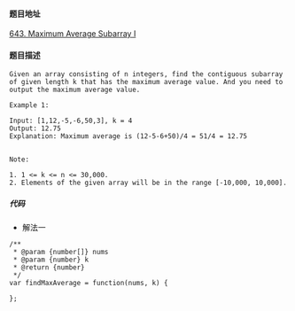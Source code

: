 #### 题目地址

[643. Maximum Average Subarray I](https://leetcode.com/problems/maximum-average-subarray-i/)

#### 题目描述

```
Given an array consisting of n integers, find the contiguous subarray of given length k that has the maximum average value. And you need to output the maximum average value.

Example 1:

Input: [1,12,-5,-6,50,3], k = 4
Output: 12.75
Explanation: Maximum average is (12-5-6+50)/4 = 51/4 = 12.75


Note:

1. 1 <= k <= n <= 30,000.
2. Elements of the given array will be in the range [-10,000, 10,000].

```

##### 代码

- 解法一

```
/**
 * @param {number[]} nums
 * @param {number} k
 * @return {number}
 */
var findMaxAverage = function(nums, k) {

};
```
